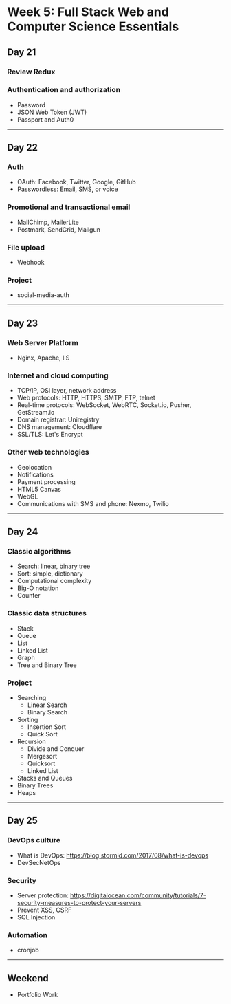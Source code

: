 # Week 5: Full Stack Web and Computer Science Essentials

## Day 21

### Review Redux

### Authentication and authorization

- Password
- JSON Web Token (JWT)
- Passport and Auth0

--------------------------------------------------------------------------------

## Day 22

### Auth

- OAuth: Facebook, Twitter, Google, GitHub
- Passwordless: Email, SMS, or voice

### Promotional and transactional email

- MailChimp, MailerLite
- Postmark, SendGrid, Mailgun

### File upload

- Webhook

### Project

- social-media-auth

--------------------------------------------------------------------------------

## Day 23

### Web Server Platform

- Nginx, Apache, IIS

### Internet and cloud computing

- TCP/IP, OSI layer, network address
- Web protocols: HTTP, HTTPS, SMTP, FTP, telnet
- Real-time protocols: WebSocket, WebRTC, Socket.io, Pusher, GetStream.io
- Domain registrar: Uniregistry
- DNS management: Cloudflare
- SSL/TLS: Let's Encrypt

### Other web technologies

- Geolocation
- Notifications
- Payment processing
- HTML5 Canvas
- WebGL
- Communications with SMS and phone: Nexmo, Twilio

--------------------------------------------------------------------------------

## Day 24

### Classic algorithms

- Search: linear, binary tree
- Sort: simple, dictionary
- Computational complexity
- Big-O notation
- Counter

### Classic data structures

- Stack
- Queue
- List
- Linked List
- Graph
- Tree and Binary Tree

### Project

- Searching
  - Linear Search
  - Binary Search 
- Sorting
  - Insertion Sort
  - Quick Sort
- Recursion
  - Divide and Conquer
  - Mergesort
  - Quicksort
  - Linked List
- Stacks and Queues
- Binary Trees
- Heaps

--------------------------------------------------------------------------------

## Day 25

### DevOps culture

- What is DevOps: https://blog.stormid.com/2017/08/what-is-devops
- DevSecNetOps

### Security

- Server protection: https://digitalocean.com/community/tutorials/7-security-measures-to-protect-your-servers
- Prevent XSS, CSRF
- SQL Injection

### Automation

- cronjob

--------------------------------------------------------------------------------

## Weekend

- Portfolio Work
